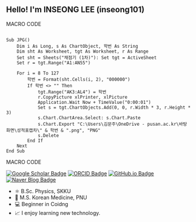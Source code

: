 ## Hello! I'm INSEONG LEE (inseong101)


MACRO CODE
<pre><code>
Sub JPG()
    Dim i As Long, s As ChartObject, 학번 As String
    Dim sht As Worksheet, tgt As Worksheet, r As Range
    Set sht = Sheets("채점기 (1차)"): Set tgt = ActiveSheet
    Set r = tgt.Range("A1:AN55")
    
    For i = 8 To 127
        학번 = Format(sht.Cells(i, 2), "000000")
        If 학번 <> "" Then
            tgt.Range("AK3:AL4") = 학번
            r.CopyPicture xlPrinter, xlPicture
            Application.Wait Now + TimeValue("0:00:01")
            Set s = tgt.ChartObjects.Add(0, 0, r.Width * 3, r.Height * 3)
            s.Chart.ChartArea.Select: s.Chart.Paste
            s.Chart.Export "C:\Users\김문주\OneDrive - pusan.ac.kr\바탕 화면\성적표캡차\" & 학번 & ".png", "PNG"
            s.Delete
        End If
    Next
End Sub
</code></pre>
MACRO CODE

[![Google Scholar Badge](https://img.shields.io/badge/-Google%20Scholar-4285F4?style=flat-square&logo=Google-Scholar&logoColor=white&link=https://scholar.google.com/citations?user=GeOAGbwAAAAJ)](https://scholar.google.com/citations?user=GeOAGbwAAAAJ) [![ORCID Badge](https://img.shields.io/badge/-ORCID-A6CE39?style=flat-square&logo=ORCID&logoColor=white&link=https://orcid.org/0000-0002-7423-0090)](https://orcid.org/0000-0001-7445-3983) [![GitHub.io Badge](https://img.shields.io/badge/-GitHub.io-181717?style=flat-square&logo=GitHub&logoColor=white&link=https://inseong101.github.io)](https://inseong101.github.io) [![Naver Blog Badge](https://img.shields.io/badge/-Naver%20Blog-03C75A?style=flat-square&logo=Naver&logoColor=white&link=https://blog.naver.com/pnu_kmed)](https://blog.naver.com/pnu_kmed)


- ⚛️ B.Sc. Physics, SKKU
- 🌿 M.S. Korean Medicine, PNU 
- 💻 Beginner in Coidng
- 📈 I enjoy learning new technology.

